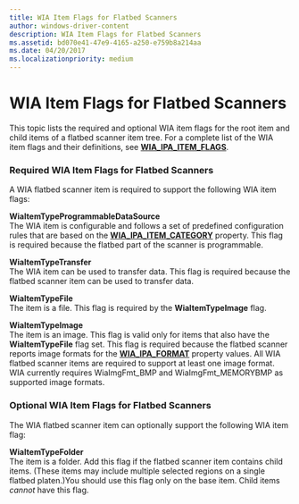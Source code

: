 ```yaml
---
title: WIA Item Flags for Flatbed Scanners
author: windows-driver-content
description: WIA Item Flags for Flatbed Scanners
ms.assetid: bd070e41-47e9-4165-a250-e759b8a214aa
ms.date: 04/20/2017
ms.localizationpriority: medium
---
```


# WIA Item Flags for Flatbed Scanners





This topic lists the required and optional WIA item flags for the root item and child items of a flatbed scanner item tree. For a complete list of the WIA item flags and their definitions, see [**WIA\_IPA\_ITEM\_FLAGS**](https://msdn.microsoft.com/library/windows/hardware/ff551585).

### Required WIA Item Flags for Flatbed Scanners

A WIA flatbed scanner item is required to support the following WIA item flags:

<a href="" id="wiaitemtypeprogrammabledatasource"></a>**WiaItemTypeProgrammableDataSource**  
The WIA item is configurable and follows a set of predefined configuration rules that are based on the [**WIA\_IPA\_ITEM\_CATEGORY**](https://msdn.microsoft.com/library/windows/hardware/ff551581) property. This flag is required because the flatbed part of the scanner is programmable.

<a href="" id="wiaitemtypetransfer"></a>**WiaItemTypeTransfer**  
The WIA item can be used to transfer data. This flag is required because the flatbed scanner item can be used to transfer data.

<a href="" id="wiaitemtypefile"></a>**WiaItemTypeFile**  
The item is a file. This flag is required by the **WiaItemTypeImage** flag.

<a href="" id="wiaitemtypeimage"></a>**WiaItemTypeImage**  
The item is an image. This flag is valid only for items that also have the **WiaItemTypeFile** flag set. This flag is required because the flatbed scanner reports image formats for the [**WIA\_IPA\_FORMAT**](https://msdn.microsoft.com/library/windows/hardware/ff551553) property values. All WIA flatbed scanner items are required to support at least one image format. WIA currently requires WiaImgFmt\_BMP and WiaImgFmt\_MEMORYBMP as supported image formats.

### Optional WIA Item Flags for Flatbed Scanners

The WIA flatbed scanner item can optionally support the following WIA item flag:

<a href="" id="wiaitemtypefolder"></a>**WiaItemTypeFolder**  
The item is a folder. Add this flag if the flatbed scanner item contains child items. (These items may include multiple selected regions on a single flatbed platen.)You should use this flag only on the base item. Child items *cannot* have this flag.

 

 




